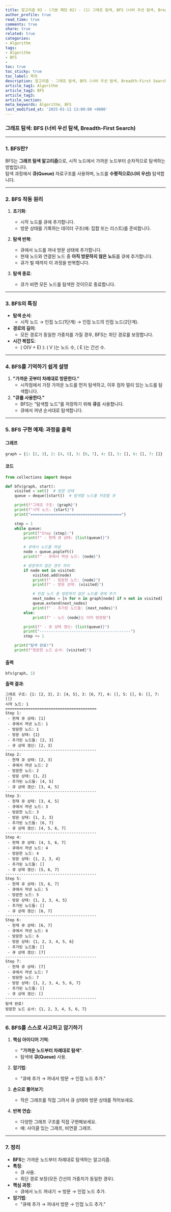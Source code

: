 ```yaml
---
title: 알고리즘 03 - (기본 패턴 02) - (1) 그래프 탐색, BFS (너비 우선 탐색, Breadth-First Search)?
author_profile: true
read_time: true
comments: true
share: true
related: true
categories:
- Algorithm
tags:
- Algorithm
- BFS
- 
toc: true
toc_sticky: true
toc_label: 목차
description: 알고리즘 - 그래프 탐색, BFS (너비 우선 탐색, Breadth-First Search)?
article_tag1: Algorithm
article_tag2: BFS
article_tag3: 
article_section: 
meta_keywords: Algorithm, BFS
last_modified_at: '2025-01-11 13:00:00 +0800'
---
```



### **그래프 탐색: BFS (너비 우선 탐색, Breadth-First Search)**

---

### **1. BFS란?**

BFS는 **그래프 탐색 알고리즘**으로, 
시작 노드에서 가까운 노드부터 순차적으로 탐색하는 방법입니다.  
탐색 과정에서 **큐(Queue)** 자료구조를 사용하며, 
노드를 **수평적으로(너비 우선)** 탐색합니다.

---

### **2. BFS 작동 원리**

1. **초기화**:
   - 시작 노드를 큐에 추가합니다.
   - 방문 상태를 기록하는 데이터 구조(예: 집합 또는 리스트)를 준비합니다.

2. **탐색 반복**:
   - 큐에서 노드를 꺼내 방문 상태에 추가합니다.
   - 현재 노드와 연결된 노드 중 **아직 방문하지 않은 노드**를 큐에 추가합니다.
   - 큐가 빌 때까지 이 과정을 반복합니다.

3. **탐색 종료**:
   - 큐가 비면 모든 노드를 탐색한 것이므로 종료합니다.

---

### **3. BFS의 특징**

- **탐색 순서**:
  - 시작 노드 → 인접 노드(1단계) → 인접 노드의 인접 노드(2단계).
- **경로의 길이**:
  - 모든 경로가 동일한 가중치를 가질 경우, BFS는 최단 경로를 보장합니다.
- **시간 복잡도**:
  - \( O(V + E) \): \( V \)는 노드 수, \( E \)는 간선 수.

---

### **4. BFS를 기억하기 쉽게 설명**

1. **"가까운 곳부터 차례대로 방문한다."**
   - 시작점에서 가장 가까운 노드를 먼저 탐색하고, 이후 점차 멀리 있는 노드를 탐색합니다.
2. **"큐를 사용한다."**
   - BFS는 "탐색할 노드"를 저장하기 위해 **큐**를 사용합니다.
   - 큐에서 꺼낸 순서대로 탐색합니다.

---

### **5. BFS 구현 예제: 과정을 출력**

#### **그래프**
```python
graph = {1: [2, 3], 2: [4, 5], 3: [6, 7], 4: [], 5: [], 6: [], 7: []}
```

#### **코드**
```python
from collections import deque

def bfs(graph, start):
    visited = set()  # 방문 상태
    queue = deque([start])  # 탐색할 노드를 저장할 큐

    print(f"그래프 구조: {graph}")
    print(f"시작 노드: {start}")
    print("========================================")

    step = 1
    while queue:
        print(f"Step {step}:")
        print(f" - 현재 큐 상태: {list(queue)}")

        # 큐에서 노드를 꺼냄
        node = queue.popleft()
        print(f" - 큐에서 꺼낸 노드: {node}")

        # 방문하지 않은 경우 처리
        if node not in visited:
            visited.add(node)
            print(f" - 방문한 노드: {node}")
            print(f" - 방문 상태: {visited}")

            # 인접 노드 중 방문하지 않은 노드를 큐에 추가
            next_nodes = [n for n in graph[node] if n not in visited]
            queue.extend(next_nodes)
            print(f" - 추가된 노드들: {next_nodes}")
        else:
            print(f" - 노드 {node}는 이미 방문됨")

        print(f" - 큐 상태 갱신: {list(queue)}")
        print("----------------------------------------")
        step += 1

    print("탐색 완료!")
    print(f"방문한 노드 순서: {visited}")
```

#### **출력**
```python
bfs(graph, 1)
```

**출력 결과**:
```
그래프 구조: {1: [2, 3], 2: [4, 5], 3: [6, 7], 4: [], 5: [], 6: [], 7: []}
시작 노드: 1
========================================
Step 1:
 - 현재 큐 상태: [1]
 - 큐에서 꺼낸 노드: 1
 - 방문한 노드: 1
 - 방문 상태: {1}
 - 추가된 노드들: [2, 3]
 - 큐 상태 갱신: [2, 3]
----------------------------------------
Step 2:
 - 현재 큐 상태: [2, 3]
 - 큐에서 꺼낸 노드: 2
 - 방문한 노드: 2
 - 방문 상태: {1, 2}
 - 추가된 노드들: [4, 5]
 - 큐 상태 갱신: [3, 4, 5]
----------------------------------------
Step 3:
 - 현재 큐 상태: [3, 4, 5]
 - 큐에서 꺼낸 노드: 3
 - 방문한 노드: 3
 - 방문 상태: {1, 2, 3}
 - 추가된 노드들: [6, 7]
 - 큐 상태 갱신: [4, 5, 6, 7]
----------------------------------------
Step 4:
 - 현재 큐 상태: [4, 5, 6, 7]
 - 큐에서 꺼낸 노드: 4
 - 방문한 노드: 4
 - 방문 상태: {1, 2, 3, 4}
 - 추가된 노드들: []
 - 큐 상태 갱신: [5, 6, 7]
----------------------------------------
Step 5:
 - 현재 큐 상태: [5, 6, 7]
 - 큐에서 꺼낸 노드: 5
 - 방문한 노드: 5
 - 방문 상태: {1, 2, 3, 4, 5}
 - 추가된 노드들: []
 - 큐 상태 갱신: [6, 7]
----------------------------------------
Step 6:
 - 현재 큐 상태: [6, 7]
 - 큐에서 꺼낸 노드: 6
 - 방문한 노드: 6
 - 방문 상태: {1, 2, 3, 4, 5, 6}
 - 추가된 노드들: []
 - 큐 상태 갱신: [7]
----------------------------------------
Step 7:
 - 현재 큐 상태: [7]
 - 큐에서 꺼낸 노드: 7
 - 방문한 노드: 7
 - 방문 상태: {1, 2, 3, 4, 5, 6, 7}
 - 추가된 노드들: []
 - 큐 상태 갱신: []
----------------------------------------
탐색 완료!
방문한 노드 순서: {1, 2, 3, 4, 5, 6, 7}
```

---

### **6. BFS를 스스로 사고하고 암기하기**

1. **핵심 아이디어 기억**:
   - **"가까운 노드부터 차례대로 탐색"**.
   - 탐색에 **큐(Queue)** 사용.

2. **암기법**:
   - "큐에 추가 → 꺼내서 방문 → 인접 노드 추가."

3. **손으로 풀어보기**:
   - 작은 그래프를 직접 그려서 큐 상태와 방문 상태를 적어보세요.

4. **반복 연습**:
   - 다양한 그래프 구조를 직접 구현해보세요.
   - 예: 사이클 있는 그래프, 비연결 그래프.

---

### **7. 정리**
- **BFS**는 가까운 노드부터 차례대로 탐색하는 알고리즘.
- **특징**:
  - 큐 사용.
  - 최단 경로 보장(모든 간선의 가중치가 동일한 경우).
- **핵심 과정**:
  - 큐에서 노드 꺼내기 → 방문 → 인접 노드 추가.
- **암기법**:
  - "큐에 추가 → 꺼내서 방문 → 인접 노드 추가."
